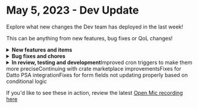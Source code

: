 # May 5, 2023 - Dev Update

Explore what new changes the Dev team has deployed in the last week!

This can be anything from new features, bug fixes or QoL changes!

<details>

<summary><strong>New features and items</strong></summary>

* Integration multi-tenancy for all integrations except Microsoft CSP, Microsoft EXO, Microsoft Graph, N-Able, SQL Database
* Acronis integration
* Updated crate marketplace page styles
* Sorting on crate marketplace page
* Favorites menu in action bar

</details>

<details>

<summary><strong>Bug fixes and chores</strong></summary>

* Improved action search functionality
* Prevent Jinja infinite loops
* Added tooltips for trigger criteria to specify what data type is expected
* Fixed the workflow cancel button bugs and made it more responsive
* Fixed bug where hidden form fields were being displayed in cases they should not have been
* Fixed Microsoft EXO New-MailContact bug where x-headers were missing

</details>

<details>

<summary><strong>In review, testing and development</strong>Improved cron triggers to make them more preciseContinuing with crate marketplace improvementsFixes for Datto PSA integrationFixes for form fields not updating properly based on conditional logic</summary>



</details>

If you'd like to see these in action, review the latest [Open Mic recording here](../../roc-open-mics/rewst-open-mics-north-america/2023-roc-open-mics/may-5th-2023-new-integrations-epic-workflows-and-exciting-things-to-come.md)
